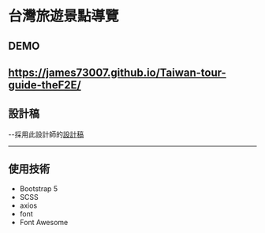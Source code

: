 # 台灣旅遊景點導覽

## DEMO

https://james73007.github.io/Taiwan-tour-guide-theF2E/
---
## 設計稿
--採用此設計師的[設計稿](https://www.figma.com/file/5HQAZ2bunGNKma2fwU0aNZ/The-F2E-3rd---Week1-%E5%8F%B0%E7%81%A3%E6%97%85%E9%81%8A%E6%99%AF%E9%BB%9E%E5%B0%8E%E8%A6%BD?node-id=0%3A1)

---
## 使用技術

* Bootstrap 5
* SCSS 
* axios
* font
* Font Awesome


